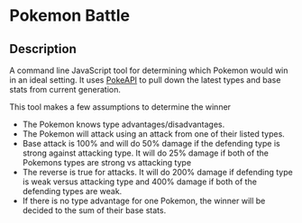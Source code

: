 # Pokemon Battle

## Description
A command line JavaScript tool for determining which Pokemon would win in an ideal setting. It uses [PokeAPI](http://pokeapi.co/) to pull down the latest types and base stats from current generation. 

This tool makes a few assumptions to determine the winner
- The Pokemon knows type advantages/disadvantages.
- The Pokemon will attack using an attack from one of their listed types.
- Base attack is 100% and will do 50% damage if the defending type is strong against attacking type. It will do 25% damage if both of the Pokemons types are strong vs attacking type
- The reverse is true for attacks. It will do 200% damage if defending type is weak versus attacking type and 400% damage if both of the defending types are weak.
- If there is no type advantage for one Pokemon, the winner will be decided to the sum of their base stats.
